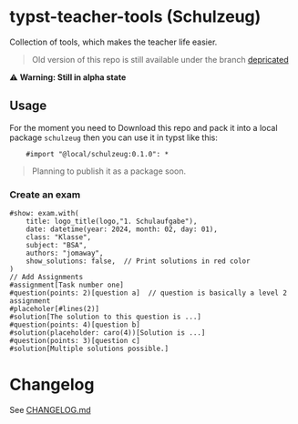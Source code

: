 # typst-teacher-tools (Schulzeug)

Collection of tools, which makes the teacher life easier.

> Old version of this repo is still available under the branch [depricated](https://github.com/jomaway/typst-teacher-templates/tree/depricated)

⚠️ **Warning: Still in alpha state**

## Usage

For the moment you need to Download this repo and pack it into a local package `schulzeug` then you can use it in typst like this:

```typst
    #import "@local/schulzeug:0.1.0": *
```

> Planning to publish it as a package soon.

### Create an exam

```typst
#show: exam.with(
    title: logo_title(logo,"1. Schulaufgabe"),
    date: datetime(year: 2024, month: 02, day: 01), 
    class: "Klasse",
    subject: "BSA",
    authors: "jomaway",
    show_solutions: false,  // Print solutions in red color
)
// Add Assignments
#assignment[Task number one]
#question(points: 2)[question a]  // question is basically a level 2 assignment
#placeholer[#lines(2)]
#solution[The solution to this question is ...]
#question(points: 4)[question b]
#solution(placeholder: caro(4))[Solution is ...]
#question(points: 3)[question c]
#solution[Multiple solutions possible.]
```

# Changelog

See [CHANGELOG.md](CHANGELOG.md)
